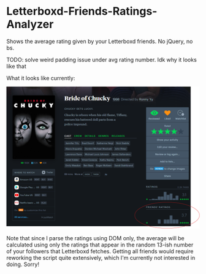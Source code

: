 # Letterboxd-Friends-Ratings-Analyzer
Shows the average rating given by your Letterboxd friends. No jQuery, no bs.

TODO: solve weird padding issue under avg rating number. Idk why it looks like that

What it looks like currently:

![Screenshot](https://github.com/liam-h/Letterboxd-Friends-Ratings-Analyzer/blob/main/script.png?raw=true)

Note that since I parse the ratings using DOM only, the average will be calculated using only the ratings that appear in the random 13-ish number of your followers that Letterboxd fetches. Getting all friends would require reworking the script quite extensively, which I'm currently not interested in doing. Sorry!
